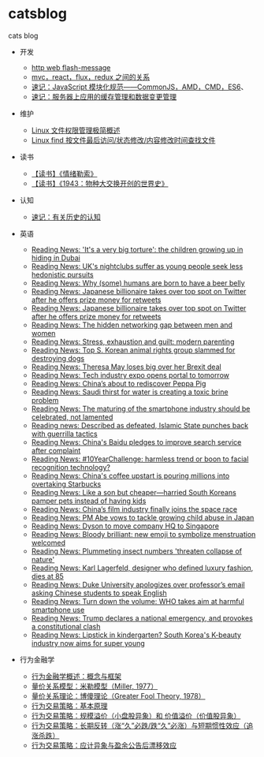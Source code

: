 # catsblog
cats blog

- 开发
  - [http web flash-message](https://github.com/catcuts/catsblog/issues/1)
  - [mvc，react，flux，redux 之间的关系](https://github.com/catcuts/catsblog/issues/14)
  - [速记：JavaScript 模块化规范——CommonJS，AMD，CMD，ES6](https://github.com/catcuts/catsblog/issues/24)、
  - [速记：服务器上应用的缓存管理和数据变更管理](https://github.com/catcuts/catsblog/issues/29)

- 维护
  - [Linux 文件权限管理极简概述](https://github.com/catcuts/catsblog/issues/18)
  - [Linux find 按文件最后访问/状态修改/内容修改时间查找文件](https://github.com/catcuts/catsblog/issues/21)

- 读书
  - [【读书】《情绪勒索》](https://github.com/catcuts/catsblog/issues/58)
  - [【读书】《1943：物种大交换开创的世界史》](https://github.com/catcuts/catsblog/issues/27)

- 认知
  - [速记：有关历史的认知](https://github.com/catcuts/catsblog/issues/33)

- 英语
  - [Reading News: 'It's a very big torture': the children growing up in hiding in Dubai](https://github.com/catcuts/catsblog/issues/19)
  - [Reading News: UK's nightclubs suffer as young people seek less hedonistic pursuits](https://github.com/catcuts/catsblog/issues/20)
  - [Reading News: Why (some) humans are born to have a beer belly ](https://github.com/catcuts/catsblog/issues/22)
  - [Reading News: Japanese billionaire takes over top spot on Twitter after he offers prize money for retweets](https://github.com/catcuts/catsblog/issues/23)
  - [Reading News: Japanese billionaire takes over top spot on Twitter after he offers prize money for retweets](https://github.com/catcuts/catsblog/issues/23)
  - [Reading News: The hidden networking gap between men and women](https://github.com/catcuts/catsblog/issues/26)
  - [Reading News: Stress, exhaustion and guilt: modern parenting](https://github.com/catcuts/catsblog/issues/28)
  - [Reading News: Top S. Korean animal rights group slammed for destroying dogs](https://github.com/catcuts/catsblog/issues/30)
  - [Reading News: Theresa May loses big over her Brexit deal](https://github.com/catcuts/catsblog/issues/31)
  - [Reading News: Tech industry expo opens portal to tomorrow](https://github.com/catcuts/catsblog/issues/32)  
  - [Reading News: China’s about to rediscover Peppa Pig](https://github.com/catcuts/catsblog/issues/34)
  - [Reading News: Saudi thirst for water is creating a toxic brine problem](https://github.com/catcuts/catsblog/issues/35)
  - [Reading News: The maturing of the smartphone industry should be celebrated, not lamented](https://github.com/catcuts/catsblog/issues/36)
  - [Reading news: Described as defeated, Islamic State punches back with guerrilla tactics](https://github.com/catcuts/catsblog/issues/38)
  - [Reading News: China's Baidu pledges to improve search service after complaint](https://github.com/catcuts/catsblog/issues/39)
  - [Reading News: #10YearChallenge: harmless trend or boon to facial recognition technology?](https://github.com/catcuts/catsblog/issues/40)
  - [Reading News: China's coffee upstart is pouring millions into overtaking Starbucks](https://github.com/catcuts/catsblog/issues/41)
  - [Reading News: Like a son but cheaper—harried South Koreans pamper pets instead of having kids](https://github.com/catcuts/catsblog/issues/42)
  - [Reading News: China’s film industry finally joins the space race](https://github.com/catcuts/catsblog/issues/48)
  - [Reading News: PM Abe vows to tackle growing child abuse in Japan](https://github.com/catcuts/catsblog/issues/49)
  - [Reading News: Dyson to move company HQ to Singapore](https://github.com/catcuts/catsblog/issues/51)
  - [Reading News: Bloody brilliant: new emoji to symbolize menstruation welcomed](https://github.com/catcuts/catsblog/issues/53)
  - [Reading News: Plummeting insect numbers 'threaten collapse of nature'](https://github.com/catcuts/catsblog/issues/54)
  - [Reading News: Karl Lagerfeld, designer who defined luxury fashion, dies at 85](https://github.com/catcuts/catsblog/issues/55)
  - [Reading News: Duke University apologizes over professor’s email asking Chinese students to speak English](https://github.com/catcuts/catsblog/issues/56)
  - [Reading News: Turn down the volume: WHO takes aim at harmful smartphone use](https://github.com/catcuts/catsblog/issues/57)
  - [Reading News: Trump declares a national emergency, and provokes a constitutional clash](https://github.com/catcuts/catsblog/issues/59)
  - [Reading News: Lipstick in kindergarten? South Korea's K-beauty industry now aims for super young](https://github.com/catcuts/catsblog/issues/60)

- 行为金融学
  - [行为金融学概述：概念与框架](https://github.com/catcuts/catsblog/issues/2)
  - [量价关系模型：米勒模型（Miller, 1977）](https://github.com/catcuts/catsblog/issues/4)
  - [量价关系理论：博傻理论（Greater Fool Theory, 1978）](https://github.com/catcuts/catsblog/issues/5)
  - [行为交易策略：基本原理](https://github.com/catcuts/catsblog/issues/6)
  - [行为交易策略：规模溢价（小盘股异象）和 价值溢价（价值股异象）](https://github.com/catcuts/catsblog/issues/7)
  - [行为交易策略：长期反转（涨“久”必跌/跌“久”必涨）与短期惯性效应（追涨杀跌）](https://github.com/catcuts/catsblog/issues/9)
  - [行为交易策略：应计异象与盈余公告后漂移效应](https://github.com/catcuts/catsblog/issues/10)
